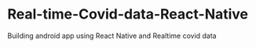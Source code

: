 # Real-time-Covid-data-React-Native
Building android app using React Native and Realtime covid data
